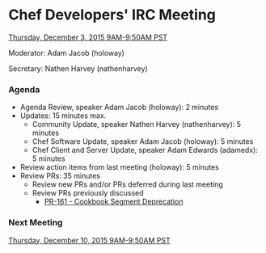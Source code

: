 # Chef Developers' IRC Meeting

[Thursday, December 3, 2015 9AM-9:50AM PST](http://everytimezone.com/#2015-12-03,240,cn3)

Moderator:  Adam Jacob (holoway)

Secretary:  Nathen Harvey (nathenharvey)

### Agenda
* Agenda Review, speaker Adam Jacob (holoway): 2 minutes
* Updates: 15 minutes max.
  * Community Update, speaker Nathen Harvey (nathenharvey): 5 minutes
  * Chef Software Update, speaker Adam Jacob (holoway): 5 minutes
  * Chef Client and Server Update, speaker Adam Edwards (adamedx): 5 minutes
* Review action items from last meeting (holoway): 5 minutes
* Review PRs:  35 minutes
  * Review new PRs and/or PRs deferred during last meeting
  * Review PRs previously discussed
    * [PR-161 - Cookbook Segment Deprecation](https://github.com/chef/chef-rfc/pull/161)

### Next Meeting

[Thursday, December 10, 2015 9AM-9:50AM PST](http://everytimezone.com/#2015-12-10,240,cn3)
